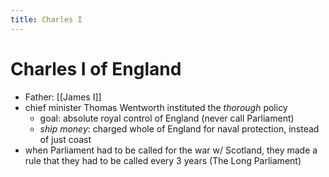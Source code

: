 ```yaml
---
title: Charles I
---
```


# Charles I of England

- Father: [[James I]]
- chief minister Thomas Wentworth instituted the *thorough* policy
	- goal: absolute royal control of England (never call Parliament)
	- *ship money*: charged whole of England for naval protection, instead of just coast
- when Parliament had to be called for the war w/ Scotland, they made a rule that they had to be called every 3 years (The Long Parliament)